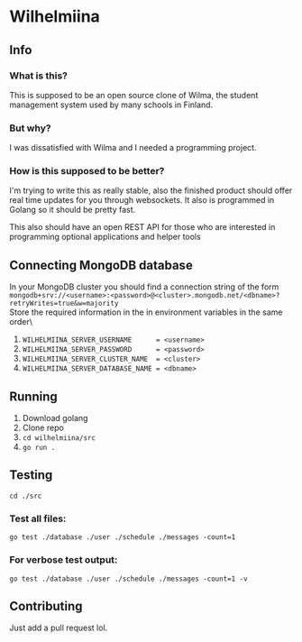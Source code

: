 # Wilhelmiina
## Info
### What is this?
This is supposed to be an open source clone of Wilma, the student management system used by many schools in Finland.
### But why?
I was dissatisfied with Wilma and I needed a programming project.
### How is this supposed to be better?
I'm trying to write this as really stable, also the finished product should offer real time updates for you through websockets. It also is programmed in Golang so it should be pretty fast.

This also should have an open REST API for those who are interested in programming optional applications and helper tools

## Connecting MongoDB database
In your MongoDB cluster you should find a connection string of the form\
`mongodb+srv://<username>:<password>@<cluster>.mongodb.net/<dbname>?retryWrites=true&w=majority`\
Store the required information in the <fields> in environment variables in the same order\
1. `WILHELMIINA_SERVER_USERNAME      = <username>`
2. `WILHELMIINA_SERVER_PASSWORD      = <password>`
3. `WILHELMIINA_SERVER_CLUSTER_NAME  = <cluster>`
4. `WILHELMIINA_SERVER_DATABASE_NAME = <dbname>`

## Running
1. Download golang
2. Clone repo
3. `cd wilhelmiina/src`
4. `go run .`

## Testing
`cd ./src`
### Test all files:
`go test ./database ./user ./schedule ./messages -count=1`

### For verbose test output:
`go test ./database ./user ./schedule ./messages -count=1 -v`

## Contributing
Just add a pull request lol.
